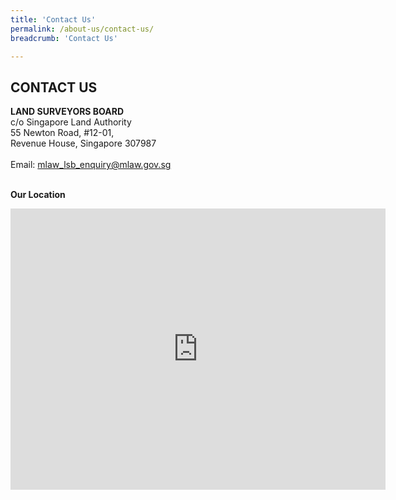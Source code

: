 ```yaml
---
title: 'Contact Us'
permalink: /about-us/contact-us/
breadcrumb: 'Contact Us'

---
```



CONTACT US
---
**LAND SURVEYORS BOARD** <br>
c/o Singapore Land Authority <br>
55 Newton Road, #12-01,<br>
Revenue House, Singapore 307987<br>
<br>
Email: <mlaw_lsb_enquiry@mlaw.gov.sg> <br>
<br> 

**Our Location**

<iframe src="https://www.google.com/maps/embed?pb=!1m18!1m12!1m3!1d3988.760318705756!2d103.83995191546174!3d1.3195134990376067!2m3!1f0!2f0!3f0!3m2!1i1024!2i768!4f13.1!3m3!1m2!1s0x31da19e7aa79e175%3A0x1423374becf8890f!2sRevenue%20House!5e0!3m2!1sen!2ssg!4v1568787118102!5m2!1sen!2ssg" width="600" height="450" frameborder="0" style="border:0;" title="Our location" alt="Our Location" allowfullscreen></iframe>
